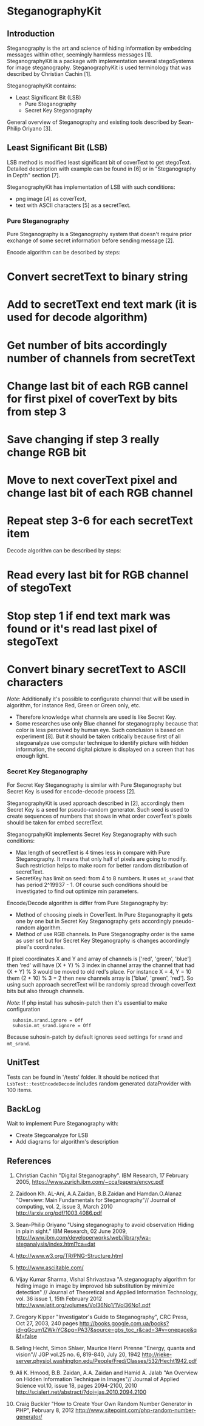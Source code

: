 SteganographyKit
================

Introduction
------------
Steganography is the art and science of hiding information by embedding messages within other, seemingly harmless messages [1].
SteganographyKit is a package with implementation several stegoSystems for image steganography.
SteganographyKit is used terminology that was described by Christian Cachin [1].

SteganographyKit contains:
* Least Significant Bit (LSB) 
  * Pure Steganography 
  * Secret Key Steganography 

General overview of Steganography and existing tools described by Sean-Philip Oriyano [3].

Least Significant Bit (LSB)
---------------------------
LSB method is modified least significant bit of coverText to get stegoText. 
Detailed description with example can be found in [6] or in "Steganography in Depth" section [7].

SteganographyKit has implementation of LSB with such conditions:
* png image [4] as coverText,
* text with ASCII characters [5] as a secretText.

### Pure Steganography
Pure Steganography is a Steganography system that doesn't require prior exchange of some secret information before sending message [2].
 
Encode algorithm can be described by steps:
# Convert secretText to binary string
# Add to secretText end text mark (it is used for decode algorithm)
# Get number of bits accordingly number of channels from secretText
# Change last bit of each RGB cannel for first pixel of coverText by bits from step 3
# Save changing if step 3 really change RGB bit
# Move to next coverText pixel and change last bit of each RGB channel
# Repeat step 3-6 for each secretText item

Decode algorithm can be described by steps:
# Read every last bit for RGB channel of stegoText
# Stop step 1 if end text mark was found or it's read last pixel of stegoText
# Convert binary secretText to ASCII characters

*Note*:
Additionally it's possible to configurate channel that will be used in algorithm, for instance Red, Green or Green only, etc.
* Therefore knowledge what channels are used is like Secret Key. 
* Some researches use only Blue channel for steganography because that color is less perceived by human eye. 
Such conclusion is based on experiment [8]. But it should be taken critically because first of all stegoanalyze use computer technique to identify picture 
with hidden information, the second digital picture is displayed on a screen that has enough light.

### Secret Key Steganography
For Secret Key Steganography is similar with Pure Steganography but Secret Key is used for encode-decode process [2].

SteganographyKit is used approach described in [2], accordingly them Secret Key is a seed for pseudo-random generator. 
Such seed is used to create sequences of numbers that shows in what order coverText's pixels should be taken for embed secretText. 

SteganogrpahyKit implements Secret Key Steganography with such conditions:
* Max length of secretText is 4 times less in compare with Pure Steganography. It means that only half of pixels are going to modify.
Such restriction helps to make room for better random distribution of secretText. 
* SecretKey has limit on seed: from 4 to 8 numbers. It uses ``mt_srand`` that has period 2^19937 - 1.
Of course such conditions should be investigated to find out optimize min parameters.

Encode/Decode algorithm is differ from Pure Steganography by:
* Method of choosing pixels in CoverText. In Pure Steganography it gets one by one but in Secret Key Steganography gets accordingly pseudo-random algorithm.
* Method of use RGB channels. In Pure Steganography order is the same as user set but for Secret Key Steganography is changes accordingly pixel's coordinates. 

If pixel coordinates X and Y and array of channels is ['red', 'green', 'blue'] then 'red' will have (X + Y) % 3 index in channel array the 
channel that had (X + Y) % 3 would be moved to old red's place. For instance X = 4, Y = 10 them (2 + 10) % 3 = 2 then new channels array is
['blue', 'green', 'red']. So using such approach secretText will be randomly spread through coverText bits but also through channels. 

*Note*: If php install has suhosin-patch then it's essential to make configuration
```
  suhosin.srand.ignore = Off
  suhosin.mt_srand.ignore = Off
```
Because suhosin-patch by default ignores seed settings for `srand` and `mt_srand`.
 
UnitTest
--------
Tests can be found in '/tests' folder. 
It should be noticed that `LsbTest::testEncodeDecode` includes random generated dataProvider with 100 items.

BackLog
-------
Wait to implement Pure Steganography with:
* Create Stegoanalyze for LSB
* Add diagrams for algorithm's description

References
----------
1. Christian Cachin "Digital Steganography". IBM Research, 17 February 2005, 
   https://www.zurich.ibm.com/~cca/papers/encyc.pdf

2. Zaidoon Kh. AL-Ani, A.A.Zaidan, B.B.Zaidan and Hamdan.O.Alanaz "Overview: Main Fundamentals for Steganography"//
   Journal of computing, vol. 2, issue 3, March 2010
   http://arxiv.org/pdf/1003.4086.pdf

3. Sean-Philip Oriyano "Using steganography to avoid observation Hiding in plain sight." IBM Research, 02 June 2009,
   http://www.ibm.com/developerworks/web/library/wa-steganalysis/index.html?ca=dat

4. http://www.w3.org/TR/PNG-Structure.html

5. http://www.asciitable.com/

6. Vijay Kumar Sharma, Vishal Shrivastava "A steganography algorithm for hiding image in image by improved lsb substitution by minimize detection" // 
   Journal of Theoretical and Applied Information Technology, vol. 36 issue 1, 15th February 2012
   http://www.jatit.org/volumes/Vol36No1/1Vol36No1.pdf

7. Gregory Kipper "Investigator's Guide to Steganography", CRC Press, Oct 27, 2003, 240 pages
   http://books.google.com.ua/books?id=qGcum1ZWkiYC&pg=PA37&source=gbs_toc_r&cad=3#v=onepage&q&f=false

8. Seling Hecht, Simon Shlaer, Maurice Henri Pirenne "Energy, quanta and vision"// JGP vol.25 no. 6, 819-840, July 20, 1942
   http://rieke-server.physiol.washington.edu/People/Fred/Classes/532/Hecht1942.pdf

9. Ali K. Hmood, B.B. Zaidan, A.A. Zaidan and Hamid A. Jalab "An Overview on Hidden Information Technique in Images"// Journal of Applied Science vol.10, issue 18, pages 2094-2100, 2010
   http://scialert.net/abstract/?doi=jas.2010.2094.2100

10. Craig Buckler "How to Create Your Own Random Number Generator in PHP", February 8, 2012
   http://www.sitepoint.com/php-random-number-generator/